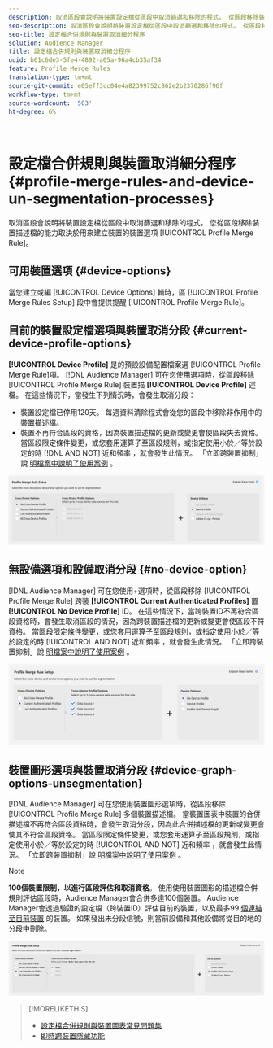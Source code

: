 ```yaml
---
description: 取消區段會說明將裝置設定檔從區段中取消篩選和移除的程式。 從區段移除裝置描述檔的能力取決於用來建立描述檔合併規則的裝置選項。
seo-description: 取消區段會說明將裝置設定檔從區段中取消篩選和移除的程式。 從區段移除裝置描述檔的能力取決於用來建立描述檔合併規則的裝置選項。
seo-title: 設定檔合併規則與裝置取消細分程序
solution: Audience Manager
title: 設定檔合併規則與裝置取消細分程序
uuid: b61c6de3-5fe4-4892-a05a-96a4cb35af34
feature: Profile Merge Rules
translation-type: tm+mt
source-git-commit: e05eff3cc04e4a82399752c862e2b2370286f96f
workflow-type: tm+mt
source-wordcount: '503'
ht-degree: 6%

---
```



# 設定檔合併規則與裝置取消細分程序 {#profile-merge-rules-and-device-un-segmentation-processes}

取消區段會說明將裝置設定檔從區段中取消篩選和移除的程式。 您從區段移除裝置描述檔的能力取決於用來建立裝置的裝置選項 [!UICONTROL Profile Merge Rule]。

## 可用裝置選項 {#device-options}

當您建立或編 [!UICONTROL Device Options] 輯時，區 [!UICONTROL Profile Merge Rules Setup] 段中會提供提醒 [!UICONTROL Profile Merge Rule]。

## 目前的裝置設定檔選項與裝置取消分段 {#current-device-profile-options}

**[!UICONTROL Device Profile]** 是的預設設備配置檔案選 [!UICONTROL Profile Merge Rule]項。 [!DNL Audience Manager] 可在您使用選項時，從區段移除 [!UICONTROL Profile Merge Rule] 裝置描 **[!UICONTROL Device Profile]** 述檔。 在這些情況下，當發生下列情況時，會發生取消分段：

* 裝置設定檔已停用120天。 每週資料清除程式會從您的區段中移除非作用中的裝置描述檔。
* 裝置不再符合區段的資格，因為裝置描述檔的更新或變更會使區段失去資格。 當區段限定條件變更，或您套用運算子至區段規則，或指定使用小於／等於設定的時 [!DNL AND NOT] 近和頻率 [](../segments/recency-and-frequency.md) ，就會發生此情況。 「立即跨裝置抑制」說 [明檔案中說明了使用案例](instant-cross-device-suppression.md) 。

![僅限裝置](assets/device-only.png)

## 無設備選項和設備取消分段 {#no-device-option}

[!DNL Audience Manager] 可在您使用+選項時，從區段移除 [!UICONTROL Profile Merge Rule] 跨裝 **[!UICONTROL Current Authenticated Profiles]** 置 **[!UICONTROL No Device Profile]** ID。 在這些情況下，當跨裝置ID不再符合區段資格時，會發生取消區段的情況，因為跨裝置描述檔的更新或變更會使區段不符資格。 當區段限定條件變更，或您套用運算子至區段規則，或指定使用小於／等於設定的時 [!UICONTROL AND NOT] 近和頻率 [](../segments/recency-and-frequency.md) ，就會發生此情況。 「立即跨裝置抑制」說 [明檔案中說明了使用案例](instant-cross-device-suppression.md) 。

![](assets/current-no-device.png)

## 裝置圖形選項與裝置取消分段 {#device-graph-options-unsegmentation}

[!DNL Audience Manager] 可在您使用裝置圖形選項時，從區段移除 [!UICONTROL Profile Merge Rule] 多個裝置描述檔。 當裝置圖表中裝置的合併描述檔不再符合區段資格時，會發生取消分段，因為此合併描述檔的更新或變更會使其不符合區段資格。 當區段限定條件變更，或您套用運算子至區段規則，或指定使用小於／等於設定的時 [!UICONTROL AND NOT] 近和頻率 [](../segments/recency-and-frequency.md) ，就會發生此情況。 「立即跨裝置抑制」說 [明檔案中說明了使用案例](instant-cross-device-suppression.md) 。

>[!NOTE]
>
>**100個裝置限制，以進行區段評估和取消資格**。
>使用使用裝置圖形的描述檔合併規則評估區段時，Audience Manager會合併多達100個裝置。 Audience Manager會透過驗證的設定檔（跨裝置ID）評估目前的裝置，以及最多99 [個連結至目前裝置](../../reference/visitor-authentication-states.md) 的裝置。 如果發出未分段信號，則當前設備和其他設備將從目的地的分段中刪除。

![](assets/last-device-graph.png)

>[!MORELIKETHIS]
>
>* [設定檔合併規則與裝置圖表常見問題集](../../faq/faq-profile-merge.md)
>* [即時跨裝置隱藏功能](instant-cross-device-suppression.md)

